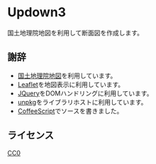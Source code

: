 # Updown3

国土地理院地図を利用して断面図を作成します。

## 謝辞
- [国土地理院地図](http://www.gsi.go.jp/)を利用しています。
- [Leaflet](https://leafletjs.com/index.html)を地図表示に利用しています。
- [JQuery](https://jquery.com/)をDOMハンドリングに利用しています。
- [unpkg](https://unpkg.com/)をライブラリホストに利用しています。
- [CoffeeScript](https://coffeescript.org/)でソースを書きました。

## ライセンス
[CC0](https://creativecommons.org/publicdomain/zero/1.0/deed.ja)
